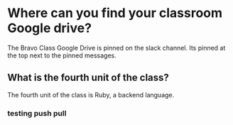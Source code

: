 # Where can you find your classroom Google drive?
The Bravo Class Google Drive is pinned on the slack channel. Its pinned at the top next to the pinned messages.

## What is the fourth unit of the class?
The fourth unit of the class is Ruby, a backend language.

### testing push pull